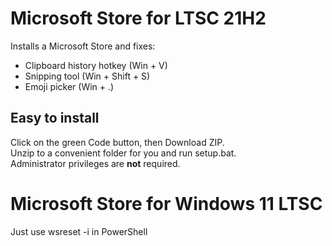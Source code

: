 # Microsoft Store for LTSC 21H2
Installs a Microsoft Store and fixes:
- Clipboard history hotkey (Win + V)
- Snipping tool (Win + Shift + S)
- Emoji picker (Win + .)

## Easy to install
Click on the green Code button, then Download ZIP.<br>
Unzip to a convenient folder for you and run setup.bat.<br>
Administrator privileges are <b>not</b> required.

# Microsoft Store for Windows 11 LTSC
Just use wsreset -i in PowerShell
